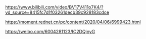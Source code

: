 https://www.bilibili.com/video/BV17V411o7K4/?vd_source=8415fc7d1f03261decb39c928183cdce

https://moment.rednet.cn/pc/content/2020/04/06/6999423.html

https://weibo.com/6004281123/IC2DQjnyG
